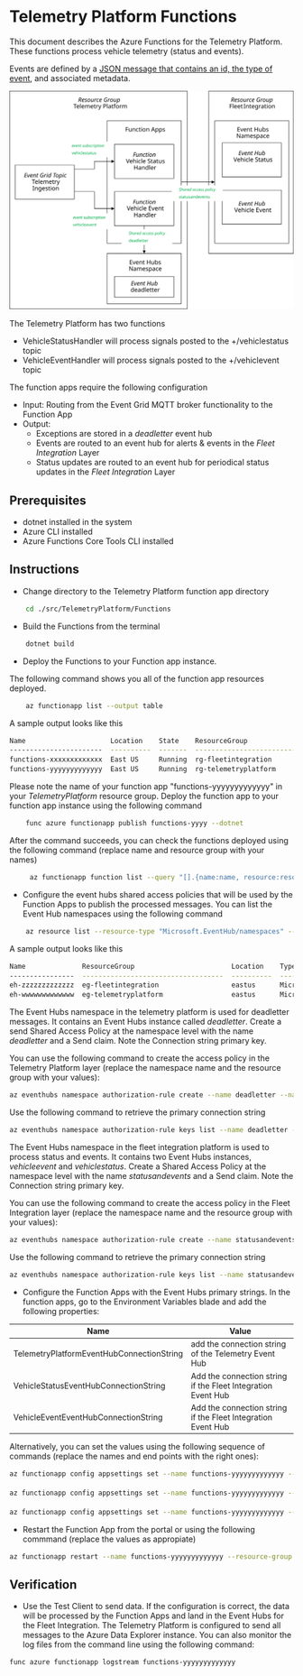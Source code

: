 # Telemetry Platform Functions

This document describes the Azure Functions for the Telemetry Platform. These functions process vehicle telemetry (status and events).

Events are defined by a [JSON message that contains an id, the type of event](../../../docs/EventMessages.md), and associated metadata.

![Deployment Diagram](FunctionDeploymentOverview.svg)

The Telemetry Platform has two functions

* VehicleStatusHandler will process signals posted to the +/vehiclestatus topic
* VehicleEventHandler will process signals posted to the +/vehiclevent topic

The function apps require the following configuration

* Input: Routing from the Event Grid MQTT broker functionality to the Function App
* Output:
  * Exceptions are stored in a *deadletter* event hub
  * Events are routed to an event hub for alerts & events in the *Fleet Integration* Layer
  * Status updates are routed to an event hub for periodical status updates in the *Fleet Integration* Layer

## Prerequisites

* dotnet installed in the system
* Azure CLI installed
* Azure Functions Core Tools CLI installed

## Instructions

* Change directory to the Telemetry Platform function app directory

```bash
    cd ./src/TelemetryPlatform/Functions
```

* Build the Functions from the terminal

```bash
    dotnet build
```

* Deploy the Functions to your Function app instance.

The following command shows you all of the function app resources deployed.

```bash
    az functionapp list --output table
```

A sample output looks like this

```bash
Name                     Location    State    ResourceGroup                        DefaultHostName                            AppServicePlan
-----------------------  ----------  -------  -----------------------------------  -----------------------------------------  ---------------------
functions-xxxxxxxxxxxxx  East US     Running  rg-fleetintegration                  functions-xxxxxxxxxxxxx.azurewebsites.net  appplan-xxxxxxxxxxxxx
functions-yyyyyyyyyyyyy  East US     Running  rg-telemetryplatform                 functions-yyyyyyyyyyyyy.azurewebsites.net  appplan-yyyyyyyyyyyyy

```

Please note the name of your function app "functions-yyyyyyyyyyyyy" in your *TelemetryPlatform* resource group. Deploy the function app to your function app instance using the following command

```bash
    func azure functionapp publish functions-yyyy --dotnet
```

After the command succeeds, you can check the functions deployed using the following command (replace name and resource group with your names)

```bash
     az functionapp function list --query "[].{name:name, resource:resourceGroup}" --name functions-yyyyyyyyyyyyy --resource-group rg-telemetryplatform --output table
```

* Configure the event hubs shared access policies that will be used by the Function Apps to publish the processed messages. You can list the Event Hub namespaces using the following command

```bash
    az resource list --resource-type "Microsoft.EventHub/namespaces" --output table
```

A sample output looks like this

```bash
Name              ResourceGroup                        Location    Type                           Status
----------------  -----------------------------------  ----------  -----------------------------  --------
eh-zzzzzzzzzzzzz  eg-fleetintegration                  eastus      Microsoft.EventHub/namespaces
eh-wwwwwwwwwwwww  eg-telemetryplatform                 eastus      Microsoft.EventHub/namespaces
```

The Event Hubs namespace in the telemetry platform is used for deadletter messages. It contains an Event Hubs instance called *deadletter*. Create a send Shared Access Policy at the namespace level with the name *deadletter* and a Send claim. Note the Connection string primary key.

You can use the following command to create the access policy in the Telemetry Platform layer (replace the namespace name and the resource group with your values):

```bash
az eventhubs namespace authorization-rule create --name deadletter --namespace-name eh-wwwwwwwwwwwww --resource-group eg-telemetryplatform  --rights Send
```

Use the following command to retrieve the primary connection string

```bash
az eventhubs namespace authorization-rule keys list --name deadletter --namespace-name eh-wwwwwwwwwwwww --resource-group eg-telemetryplatform
```

The Event Hubs namespace in the fleet integration platform is used to process status and events. It contains two Event Hubs instances, *vehicleevent* and *vehiclestatus*. Create a Shared Access Policy at the namespace level with the name *statusandevents* and a Send claim.  Note the Connection string primary key.

You can use the following command to create the access policy in the Fleet Integration layer (replace the namespace name and the resource group with your values):

```bash
az eventhubs namespace authorization-rule create --name statusandevents --namespace-name eh-zzzzzzzzzzzzz --resource-group eg-fleetintegration  --rights Send
```

Use the following command to retrieve the primary connection string

```bash
az eventhubs namespace authorization-rule keys list --name statusandevents --namespace-name eh-zzzzzzzzzzzzz --resource-group eg-fleetintegration
```

* Configure the Function Apps with the Event Hubs primary strings. In the function apps, go to the Environment Variables blade and add the following properties:

| Name                     | Value                  |
|--------------------------|------------------------|
| TelemetryPlatformEventHubConnectionString | add the connection string of the Telemetry Event Hub |
| VehicleStatusEventHubConnectionString | Add the connection string  if the Fleet Integration Event Hub |
| VehicleEventEventHubConnectionString | Add the connection string  if the Fleet Integration Event Hub |

Alternatively, you can set the values using the following sequence of commands (replace the names and end points with the right ones):

``` bash
az functionapp config appsettings set --name functions-yyyyyyyyyyyyy --resource-group eg-telemetryplatform --settings TelemetryPlatformEventHubConnectionString="Endpoint=<telemetry hub endpoint>"

az functionapp config appsettings set --name functions-yyyyyyyyyyyyy --resource-group eg-telemetryplatform --settings VehicleStatusEventHubConnectionString="Endpoint=<fleet integration hub endpoint>"

az functionapp config appsettings set --name functions-yyyyyyyyyyyyy --resource-group eg-telemetryplatform --settings VehicleEventEventHubConnectionString="Endpoint=<fleet integration hub endpoint>"
```

* Restart the Function App from the portal or using the following commmand (replace the values as appropiate)

```bash
az functionapp restart --name functions-yyyyyyyyyyyyy --resource-group eg-telemetryplatform 
```

## Verification

* Use the Test Client to send data. If the configuration is correct, the data will be processed by the Function Apps and land in the Event Hubs for the Fleet Integration. The Telemetry Platform is configured to send all messages to the Azure Data Explorer instance. You can also monitor the log files from the command line using the following command:

```bash
func azure functionapp logstream functions-yyyyyyyyyyyyy
```
